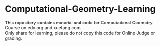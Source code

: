 # Computational-Geometry-Learning
This repository contains material and code for Computational Geometry Course on edx.org and xuetang.com.<br />
Only share for learning, please do not copy this code for Online Judge or grading.
